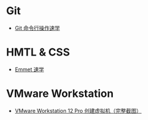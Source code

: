 # Git

- [Git 命令行操作速学](https://github.com/JasonWu73/Blog/issues/2)

# HMTL & CSS

- [Emmet 速学](https://github.com/JasonWu73/Blog/issues/1)

# VMware Workstation

- [VMware Workstation 12 Pro 创建虚拟机（完整截图）](https://github.com/JasonWu73/Blog/issues/3)
